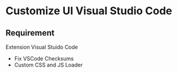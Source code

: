 # Customize UI Visual Studio Code
## Requirement  
Extension Visual Stuido Code
* Fix VSCode Checksums
* Custom CSS and JS Loader

